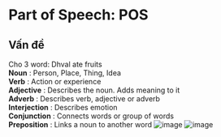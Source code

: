 # Part of Speech: POS
## Vấn đề
Cho 3 word: Dhval ate fruits  
**Noun** : Person, Place, Thing, Idea  
**Verb** : Action or experience  
**Adjective** : Describes the noun. Adds meaning to it  
**Adverb** : Describes verb, adjective or adverb  
**Interjection** : Describes emotion  
**Conjunction** : Connects words or group of words  
**Preposition** : Links a noun to another word
![image](https://github.com/MinhHung7/NLP_Tutorials/assets/118424791/5ff8e221-6423-49a3-8616-61aac32378fd)
![image](https://github.com/MinhHung7/NLP_Tutorials/assets/118424791/2b6a9308-1de1-44f7-a226-05e681a1fdbe)

